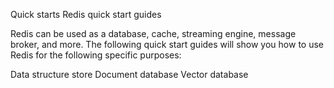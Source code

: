 Quick starts
Redis quick start guides

Redis can be used as a database, cache, streaming engine, message broker, and more. The following quick start guides will show you how to use Redis for the following specific purposes:

Data structure store
Document database
Vector database
